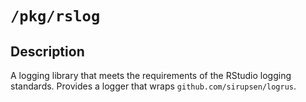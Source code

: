 # `/pkg/rslog`

## Description

A logging library that meets the requirements of the RStudio logging standards.
Provides a logger that wraps `github.com/sirupsen/logrus`.
